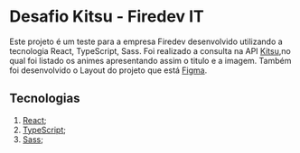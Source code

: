 # Desafio Kitsu - Firedev IT

 Este projeto é um teste para a empresa Firedev desenvolvido utilizando a tecnologia React, TypeScript, Sass. 
  Foi realizado a consulta na API [Kitsu](https://kitsu.docs.apiary.io),no qual foi listado os animes apresentando assim o titulo e a imagem. 
 Também foi desenvolvido o Layout do projeto que está [Figma](https://www.figma.com/file/DoHcQ1PKnpYoj6kAYiKI2Q/Teste?node-id=134%3A607). 

## Tecnologias

1.  [React](https://reactjs.org/);
2.  [TypeScript](https://www.typescriptlang.org/);
3.  [Sass](https://sass-lang.com/documentation);


